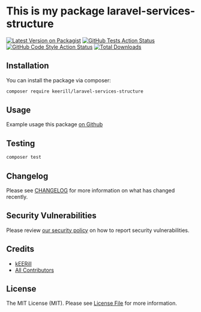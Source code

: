 # This is my package laravel-services-structure

[![Latest Version on Packagist](https://img.shields.io/packagist/v/keerill/laravel-services-structure.svg?style=flat-square)](https://packagist.org/packages/keerill/laravel-services-structure)
[![GitHub Tests Action Status](https://img.shields.io/github/workflow/status/keerill/laravel-services-structure/run-tests?label=tests)](https://github.com/keerill/laravel-services-structure/actions?query=workflow%3Arun-tests+branch%3Amain)
[![GitHub Code Style Action Status](https://img.shields.io/github/workflow/status/keerill/laravel-services-structure/Fix%20PHP%20code%20style%20issues?label=code%20style)](https://github.com/keerill/laravel-services-structure/actions?query=workflow%3A"Fix+PHP+code+style+issues"+branch%3Amain)
[![Total Downloads](https://img.shields.io/packagist/dt/keerill/laravel-services-structure.svg?style=flat-square)](https://packagist.org/packages/keerill/laravel-services-structure)

## Installation

You can install the package via composer:

```bash
composer require keerill/laravel-services-structure
```

## Usage

Example usage this package [on Github](https://github.com/kEERill/laravel-microservice-template)

## Testing

```bash
composer test
```

## Changelog

Please see [CHANGELOG](CHANGELOG.md) for more information on what has changed recently.

## Security Vulnerabilities

Please review [our security policy](../../security/policy) on how to report security vulnerabilities.

## Credits

- [kEERill](https://github.com/kEERill)
- [All Contributors](../../contributors)

## License

The MIT License (MIT). Please see [License File](LICENSE.md) for more information.
